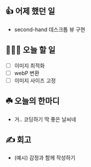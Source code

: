 ## 👍 어제 했던 일

- second-hand 데스크톱 뷰 구현

## 👩🏻‍💻 오늘 할 일

- [ ] 이미지 최적화
- [ ] webP 변환
- [ ] 이미지 사이즈 고정

## ☘️ 오늘의 한마디
- 거.. 코딩하기 딱 좋은 날씨네

## ✍️ 회고
- (예시) 감정과 함께 작성하기